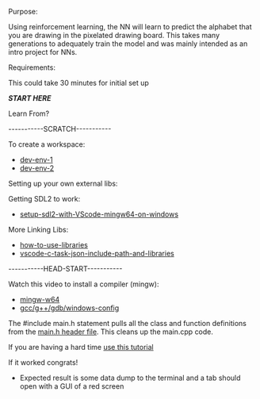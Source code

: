 Purpose:

Using reinforcement learning, the NN will learn to predict the alphabet that you are drawing in the pixelated drawing board. This takes many generations to adequately train the model and was mainly intended as an intro project for NNs.

Requirements:

This could take 30 minutes for initial set up

***********START HERE***********

Learn From?

-----------SCRATCH-----------

To create a workspace:
* [dev-env-1](https://www.youtube.com/watch?v=0HD0pqVtsmw&t=0s)
* [dev-env-2](https://www.youtube.com/watch?v=rgCJbsCSARM&t=815s)

Setting up your own external libs:

Getting SDL2 to work:
* [setup-sdl2-with-VScode-mingw64-on-windows](https://giovanni.codes/setup-sdl2-with-visual-studio-code-and-mingw64-on-windows/)

More Linking Libs:
* [how-to-use-libraries](https://stackoverflow.com/questions/10358745/how-to-use-libraries)
* [vscode-c-task-json-include-path-and-libraries](https://stackoverflow.com/questions/52910102/vscode-c-task-json-include-path-and-libraries)

-----------HEAD-START-----------

Watch this video to install a compiler (mingw):
* [mingw-w64](https://www.mingw-w64.org/)
* [gcc/g++/gdb/windows-config](https://www.youtube.com/watch?v=0HD0pqVtsmw&t=0s)

The #include main.h statement pulls all the class and function definitions from the [main.h header file](https://www.youtube.com/watch?v=C2cfz7klsQc). This cleans up the main.cpp code.

If you are having a hard time [use this tutorial](https://www.youtube.com/watch?v=rgCJbsCSARM&t=815s)

If it worked congrats!
* Expected result is some data dump to the terminal and a tab should open with a GUI of a red screen
